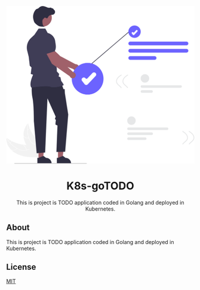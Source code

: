 <center>
  <img src="assets/undraw_next_tasks_re_5eyy.svg" />
  <br>
  <h1> K8s-goTODO </h1>
  <p>This is project is TODO application coded in Golang and deployed in Kubernetes.</p>
</center>
  
  ## About
  
  This is project is TODO application coded in Golang and deployed in Kubernetes.
  
  ## License
  [MIT](https://github.com/vibgreon/K8s-goTODO/blob/main/LICENSE)
